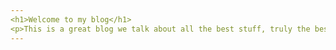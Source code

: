 ```yaml
---
<h1>Welcome to my blog</h1> 
<p>This is a great blog we talk about all the best stuff, truly the best.</p>
---
```


